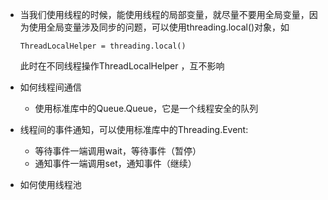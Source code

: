 

- 当我们使用线程的时候，能使用线程的局部变量，就尽量不要用全局变量，因为使用全局变量涉及同步的问题，可以使用threading.local()对象，如

  `ThreadLocalHelper = threading.local()`

  此时在不同线程操作ThreadLocalHelper ，互不影响

- 如何线程间通信

  - 使用标准库中的Queue.Queue，它是一个线程安全的队列

- 线程间的事件通知，可以使用标准库中的Threading.Event:

  - 等待事件一端调用wait，等待事件（暂停）
  - 通知事件一端调用set，通知事件（继续）

- 如何使用线程池























































































